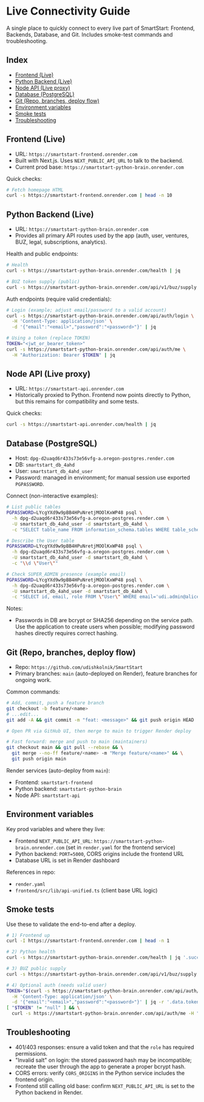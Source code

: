 # Live Connectivity Guide

A single place to quickly connect to every live part of SmartStart: Frontend, Backends, Database, and Git. Includes smoke-test commands and troubleshooting.

## Index
- [Frontend (Live)](#frontend-live)
- [Python Backend (Live)](#python-backend-live)
- [Node API (Live proxy)](#node-api-live-proxy)
- [Database (PostgreSQL)](#database-postgresql)
- [Git (Repo, branches, deploy flow)](#git-repo-branches-deploy-flow)
- [Environment variables](#environment-variables)
- [Smoke tests](#smoke-tests)
- [Troubleshooting](#troubleshooting)

## Frontend (Live)
- URL: `https://smartstart-frontend.onrender.com`
- Built with Next.js. Uses `NEXT_PUBLIC_API_URL` to talk to the backend.
- Current prod base: `https://smartstart-python-brain.onrender.com`

Quick checks:
```bash
# Fetch homepage HTML
curl -s https://smartstart-frontend.onrender.com | head -n 10
```

## Python Backend (Live)
- URL: `https://smartstart-python-brain.onrender.com`
- Provides all primary API routes used by the app (auth, user, ventures, BUZ, legal, subscriptions, analytics).

Health and public endpoints:
```bash
# Health
curl -s https://smartstart-python-brain.onrender.com/health | jq

# BUZ token supply (public)
curl -s https://smartstart-python-brain.onrender.com/api/v1/buz/supply | jq
```

Auth endpoints (require valid credentials):
```bash
# Login (example; adjust email/password to a valid account)
curl -s https://smartstart-python-brain.onrender.com/api/auth/login \
  -H 'Content-Type: application/json' \
  -d '{"email":"<email>","password":"<password>"}' | jq

# Using a token (replace TOKEN)
TOKEN="<jwt_or_bearer_token>"
curl -s https://smartstart-python-brain.onrender.com/api/auth/me \
  -H "Authorization: Bearer $TOKEN" | jq
```

## Node API (Live proxy)
- URL: `https://smartstart-api.onrender.com`
- Historically proxied to Python. Frontend now points directly to Python, but this remains for compatibility and some tests.

Quick checks:
```bash
curl -s https://smartstart-api.onrender.com/health | jq
```

## Database (PostgreSQL)
- Host: `dpg-d2uaqd6r433s73e56vfg-a.oregon-postgres.render.com`
- DB: `smartstart_db_4ahd`
- User: `smartstart_db_4ahd_user`
- Password: managed in environment; for manual session use exported `PGPASSWORD`.

Connect (non-interactive examples):
```bash
# List public tables
PGPASSWORD=LYcgYXd9w9pBB4HPuNretjMOOlKxWP48 psql \
  -h dpg-d2uaqd6r433s73e56vfg-a.oregon-postgres.render.com \
  -U smartstart_db_4ahd_user -d smartstart_db_4ahd \
  -c "SELECT table_name FROM information_schema.tables WHERE table_schema='public' ORDER BY table_name;"

# Describe the User table
PGPASSWORD=LYcgYXd9w9pBB4HPuNretjMOOlKxWP48 psql \
  -h dpg-d2uaqd6r433s73e56vfg-a.oregon-postgres.render.com \
  -U smartstart_db_4ahd_user -d smartstart_db_4ahd \
  -c "\\d \"User\""

# Check SUPER_ADMIN presence (example email)
PGPASSWORD=LYcgYXd9w9pBB4HPuNretjMOOlKxWP48 psql \
  -h dpg-d2uaqd6r433s73e56vfg-a.oregon-postgres.render.com \
  -U smartstart_db_4ahd_user -d smartstart_db_4ahd \
  -c "SELECT id, email, role FROM \"User\" WHERE email='udi.admin@alicesolutionsgroup.com';"
```

Notes:
- Passwords in DB are bcrypt or SHA256 depending on the service path. Use the application to create users when possible; modifying password hashes directly requires correct hashing.

## Git (Repo, branches, deploy flow)
- Repo: `https://github.com/udishkolnik/SmartStart`
- Primary branches: `main` (auto-deployed on Render), feature branches for ongoing work.

Common commands:
```bash
# Add, commit, push a feature branch
git checkout -b feature/<name>
# ...edit...
git add -A && git commit -m "feat: <message>" && git push origin HEAD

# Open PR via GitHub UI, then merge to main to trigger Render deploy

# Fast forward: merge and push to main (maintainers)
git checkout main && git pull --rebase && \
  git merge --no-ff feature/<name> -m "Merge feature/<name>" && \
  git push origin main
```

Render services (auto-deploy from `main`):
- Frontend: `smartstart-frontend`
- Python backend: `smartstart-python-brain`
- Node API: `smartstart-api`

## Environment variables
Key prod variables and where they live:
- Frontend `NEXT_PUBLIC_API_URL`: `https://smartstart-python-brain.onrender.com` (set in `render.yaml` for the frontend service)
- Python backend: `PORT=5000`, CORS origins include the frontend URL
- Database URL is set in Render dashboard

References in repo:
- `render.yaml`
- `frontend/src/lib/api-unified.ts` (client base URL logic)

## Smoke tests
Use these to validate the end-to-end after a deploy.
```bash
# 1) Frontend up
curl -I https://smartstart-frontend.onrender.com | head -n 1

# 2) Python health
curl -s https://smartstart-python-brain.onrender.com/health | jq '.success, .data.status, .data.version'

# 3) BUZ public supply
curl -s https://smartstart-python-brain.onrender.com/api/v1/buz/supply | jq '.success, .data.currentPrice'

# 4) Optional auth (needs valid user)
TOKEN="$(curl -s https://smartstart-python-brain.onrender.com/api/auth/login \
  -H 'Content-Type: application/json' \
  -d '{"email":"<email>","password":"<password>"}' | jq -r '.data.token')"
[ "$TOKEN" != "null" ] && \
  curl -s https://smartstart-python-brain.onrender.com/api/auth/me -H "Authorization: Bearer $TOKEN" | jq
```

## Troubleshooting
- 401/403 responses: ensure a valid token and that the `role` has required permissions.
- "Invalid salt" on login: the stored password hash may be incompatible; recreate the user through the app to generate a proper bcrypt hash.
- CORS errors: verify `CORS_ORIGINS` in the Python service includes the frontend origin.
- Frontend still calling old base: confirm `NEXT_PUBLIC_API_URL` is set to the Python backend in Render.
